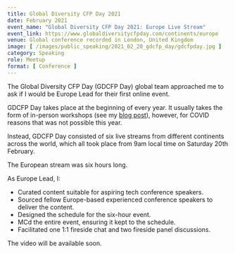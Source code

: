 ```yaml
---
title: Global Diversity CFP Day 2021
date: February 2021
event_name: "Global Diversity CFP Day 2021: Europe Live Stream"
event_link: https://www.globaldiversitycfpday.com/continents/europe
venue: Global conference recorded in London, United Kingdom
image: [ /images/public_speaking/2021_02_20_gdcfp_day/gdcfpday.jpg ]
category: Speaking
role: Meetup
format: [ Conference ]
---
```


The Global Diversity CFP Day (GDCFP Day) global team approached me to ask if I would be Europe Lead for their first online event.

GDCFP Day takes place at the beginning of every year.  It usually takes the form of in-person workshops (see my [blog post](/blog/so-you-want-to-speak-at-a-tech-conference/)), however, for COVID reasons that was not possible this year.

Instead, GDCFP Day consisted of six live streams from different continents across the world, which all took place from 9am local time on Saturday 20th February.

The European stream was six hours long.

As Europe Lead, I:

- Curated content suitable for aspiring tech conference speakers.
- Sourced fellow Europe-based experienced conference speakers to deliver the content.
- Designed the schedule for the six-hour event.
- MCd the entire event, ensuring it kept to the schedule.
- Facilitated one 1:1 fireside chat and two fireside panel discussions.

The video will be available soon.
